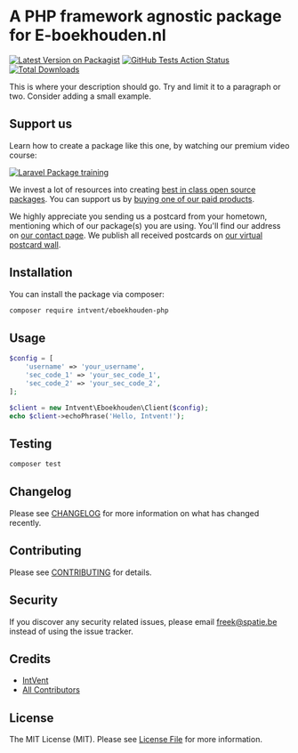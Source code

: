 # A PHP framework agnostic package for E-boekhouden.nl

[![Latest Version on Packagist](https://img.shields.io/packagist/v/spatie/eboekhouden-php.svg?style=flat-square)](https://packagist.org/packages/spatie/eboekhouden-php)
[![GitHub Tests Action Status](https://img.shields.io/github/workflow/status/spatie/eboekhouden-php/run-tests?label=tests)](https://github.com/spatie/eboekhouden-php/actions?query=workflow%3Arun-tests+branch%3Amaster)
[![Total Downloads](https://img.shields.io/packagist/dt/spatie/eboekhouden-php.svg?style=flat-square)](https://packagist.org/packages/spatie/eboekhouden-php)


This is where your description should go. Try and limit it to a paragraph or two. Consider adding a small example.

## Support us

Learn how to create a package like this one, by watching our premium video course:

[![Laravel Package training](https://spatie.be/github/package-training.jpg)](https://laravelpackage.training)

We invest a lot of resources into creating [best in class open source packages](https://spatie.be/open-source). You can support us by [buying one of our paid products](https://spatie.be/open-source/support-us).

We highly appreciate you sending us a postcard from your hometown, mentioning which of our package(s) you are using. You'll find our address on [our contact page](https://spatie.be/about-us). We publish all received postcards on [our virtual postcard wall](https://spatie.be/open-source/postcards).

## Installation

You can install the package via composer:

```bash
composer require intvent/eboekhouden-php
```

## Usage

``` php
$config = [
    'username' => 'your_username',
    'sec_code_1' => 'your_sec_code_1',
    'sec_code_2' => 'your_sec_code_2',
];

$client = new Intvent\Eboekhouden\Client($config);
echo $client->echoPhrase('Hello, Intvent!');
```

## Testing

``` bash
composer test
```

## Changelog

Please see [CHANGELOG](CHANGELOG.md) for more information on what has changed recently.

## Contributing

Please see [CONTRIBUTING](CONTRIBUTING.md) for details.

## Security

If you discover any security related issues, please email freek@spatie.be instead of using the issue tracker.

## Credits

- [IntVent](https://github.com/IntVent)
- [All Contributors](../../contributors)

## License

The MIT License (MIT). Please see [License File](LICENSE.md) for more information.
